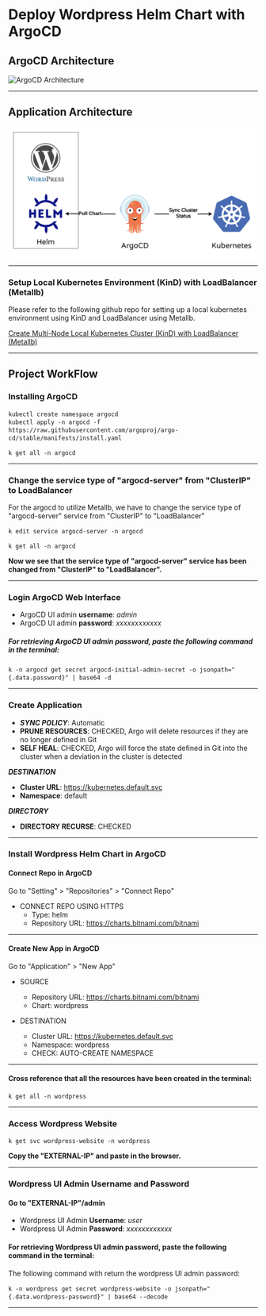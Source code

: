 # Deploy Wordpress Helm Chart with ArgoCD

## ArgoCD Architecture

![ArgoCD Architecture](https://argo-cd.readthedocs.io/en/stable/assets/argocd_architecture.png)

---

## Application Architecture

![Application Architecture](architecture-diagram/deploy-wordpress-helm-argocd.png)

---

### Setup Local Kubernetes Environment (KinD) with LoadBalancer (Metallb)

Please refer to the following github repo for setting up a local kubernetes environment using KinD and LoadBalancer using Metallb.

[Create Multi-Node Local Kubernetes Cluster (KinD) with LoadBalancer (Metallb)](https://github.com/NaumanMunir9/Create-Multi-Node-Local-Kubernetes-Cluster--KinD--with-LoadBalancer--Metallb-)

---

## Project WorkFlow

### Installing ArgoCD

```shell
kubectl create namespace argocd
kubectl apply -n argocd -f https://raw.githubusercontent.com/argoproj/argo-cd/stable/manifests/install.yaml
```

```shell
k get all -n argocd
```

---

### Change the service type of "argocd-server" from "ClusterIP" to LoadBalancer

For the argocd to utilize Metallb, we have to change the service type of "argocd-server" service from "ClusterIP" to "LoadBalancer"

```shell
k edit service argocd-server -n argocd
```

```shell
k get all -n argocd
```

**Now we see that the service type of "argocd-server" service has been changed from "ClusterIP" to "LoadBalancer".**

---

### Login ArgoCD Web Interface

- ArgoCD UI admin **username**: *admin*
- ArgoCD UI admin **password**: *xxxxxxxxxxxx*

##### For retrieving ArgoCD UI admin password, paste the following command in the terminal:

```shell
k -n argocd get secret argocd-initial-admin-secret -o jsonpath="{.data.password}" | base64 -d
```

---

### Create Application

- ***SYNC POLICY***: Automatic
- **PRUNE RESOURCES**: CHECKED, Argo will delete resources if they are no longer defined in Git
- **SELF HEAL**: CHECKED, Argo will force the state defined in Git into the cluster when a deviation in the cluster is detected

***DESTINATION***

- **Cluster URL**: https://kubernetes.default.svc
- **Namespace**: default

***DIRECTORY***

- **DIRECTORY RECURSE**: CHECKED

---

### Install Wordpress Helm Chart in ArgoCD

#### Connect Repo in ArgoCD

Go to "Setting" > "Repositories" > "Connect Repo"

- CONNECT REPO USING HTTPS
  - Type: helm
  - Repository URL: https://charts.bitnami.com/bitnami

---

#### Create New App in ArgoCD

Go to "Application" > "New App"

- SOURCE
  - Repository URL: https://charts.bitnami.com/bitnami
  - Chart: wordpress

- DESTINATION
  - Cluster URL: https://kubernetes.default.svc
  - Namespace: wordpress
  - CHECK: AUTO-CREATE NAMESPACE

---

#### Cross reference that all the resources have been created in the terminal:

```shell
k get all -n wordpress
```

---

### Access Wordpress Website

```shell
k get svc wordpress-website -n wordpress 
```

**Copy the "EXTERNAL-IP" and paste in the browser.**

---

### Wordpress UI Admin Username and Password

#### Go to "EXTERNAL-IP"/admin

- Wordpress UI Admin **Username**: *user*
- Wordpress UI Admin **Password**: *xxxxxxxxxxxx*

#### For retrieving Wordpress UI admin password, paste the following command in the terminal:

The following command with return the wordpress UI admin password:

```shell
k -n wordpress get secret wordpress-website -o jsonpath="{.data.wordpress-password}" | base64 --decode
```

---
